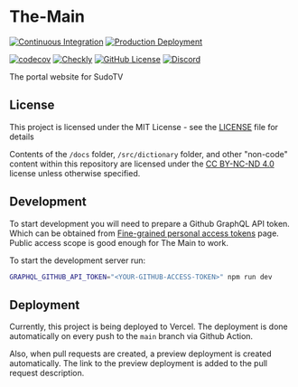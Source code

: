 # The-Main

[![Continuous Integration](https://github.com/SudoTV/The-Main/actions/workflows/ci.yml/badge.svg)](https://github.com/SudoTV/The-Main/actions/workflows/ci.yml)
[![Production Deployment](https://github.com/SudoTV/The-Main/actions/workflows/production.yml/badge.svg)](https://github.com/SudoTV/The-Main/actions/workflows/production.yml)

[![codecov](https://codecov.io/gh/SudoTV/The-Main/branch/main/graph/badge.svg)](https://codecov.io/gh/SudoTV/The-Main)
[![Checkly](https://api.checklyhq.com/v1/badges/checks/86d4e1ca-b922-4c45-aa73-3ce79c7abb70?style=flat&theme=default&responseTime=true)](https://app.checklyhq.com/)
[![GitHub License](https://img.shields.io/github/license/SudoTV/The-Main)](https://github.com/SudoTV/The-Main/blob/main/LICENSE)
[![Discord](https://img.shields.io/discord/1182374637544423514?logo=discord&logoColor=white&color=blueviolet)](https://discord.gg/Mr8dPdQ4)

The portal website for SudoTV

## License

This project is licensed under the MIT License - see the [LICENSE](LICENSE) file for details

Contents of the `/docs` folder, `/src/dictionary` folder, and other "non-code" content within this repository are licensed under the [CC BY-NC-ND 4.0](http://creativecommons.org/licenses/by-nc-nd/4.0/) license unless otherwise specified.

## Development

To start development you will need to prepare a Github GraphQL API token. Which can be obtained from [Fine-grained personal access tokens](https://github.com/settings/tokens) page. Public access scope is good enough for The Main to work.

To start the development server run:

```bash
GRAPHQL_GITHUB_API_TOKEN="<YOUR-GITHUB-ACCESS-TOKEN>" npm run dev
```

## Deployment

Currently, this project is being deployed to Vercel. The deployment is done automatically on every push to the `main` branch via Github Action.

Also, when pull requests are created, a preview deployment is created automatically. The link to the preview deployment is added to the pull request description.
